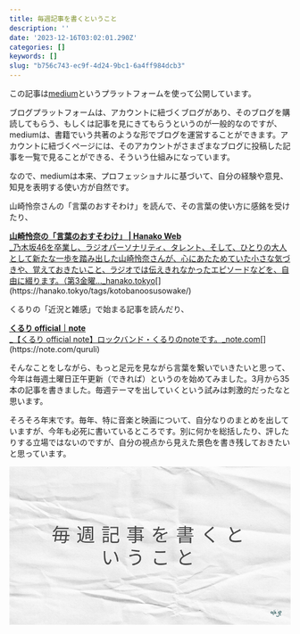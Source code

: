 ```yaml
---
title: 毎週記事を書くということ
description: ''
date: '2023-12-16T03:02:01.290Z'
categories: []
keywords: []
slug: "b756c743-ec9f-4d24-9bc1-6a4ff984dcb3"
---
```

この記事は[medium](https://medium.com)というプラットフォームを使って公開しています。

ブログプラットフォームは、アカウントに紐づくブログがあり、そのブログを購読してもらう、もしくは記事を見にきてもらうというのが一般的なのですが、mediumは、書籍でいう共著のような形でブログを運営することができます。アカウントに紐づくページには、そのアカウントがさまざまなブログに投稿した記事を一覧で見ることができる、そういう仕組みになっています。

なので、mediumは本来、プロフェッショナルに基づいて、自分の経験や意見、知見を表明する使い方が自然です。

山崎怜奈さんの「言葉のおすそわけ」を読んで、その言葉の使い方に感銘を受けたり、

[**山崎怜奈の「言葉のおすそわけ」 | Hanako Web**  
_乃木坂46を卒業し、ラジオパーソナリティ、タレント、そして、ひとりの大人として新たな一歩を踏み出した山崎怜奈さんが、心にあたためていた小さな気づきや、覚えておきたいこと、ラジオでは伝えきれなかったエピソードなどを、自由に綴ります。（第3金曜…_hanako.tokyo](https://hanako.tokyo/tags/kotobanoosusowake/ "https://hanako.tokyo/tags/kotobanoosusowake/")[](https://hanako.tokyo/tags/kotobanoosusowake/)

くるりの「近況と雑感」で始まる記事を読んだり、

[**くるり official｜note**  
_【くるり official note】ロックバンド・くるりのnoteです。_note.com](https://note.com/quruli "https://note.com/quruli")[](https://note.com/quruli)

そんなことをしながら、もっと足元を見ながら言葉を繋いでいきたいと思って、今年は毎週土曜日正午更新（できれば）というのを始めてみました。3月から35本の記事を書きました。毎週テーマを出していくという試みは刺激的だったなと思います。

そろそろ年末です。毎年、特に音楽と映画について、自分なりのまとめを出していますが、今年も必死に書いているところです。別に何かを総括したり、評したりする立場ではないのですが、自分の視点から見えた景色を書き残しておきたいと思っています。

![](1__bd9KIo__wOzVwJ3tykblg6g.png)